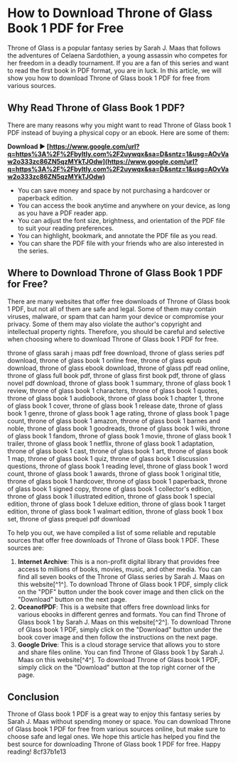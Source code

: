 
 
# How to Download Throne of Glass Book 1 PDF for Free
 
Throne of Glass is a popular fantasy series by Sarah J. Maas that follows the adventures of Celaena Sardothien, a young assassin who competes for her freedom in a deadly tournament. If you are a fan of this series and want to read the first book in PDF format, you are in luck. In this article, we will show you how to download Throne of Glass book 1 PDF for free from various sources.
 
## Why Read Throne of Glass Book 1 PDF?
 
There are many reasons why you might want to read Throne of Glass book 1 PDF instead of buying a physical copy or an ebook. Here are some of them:
 
**Download ► [https://www.google.com/url?q=https%3A%2F%2Fbyltly.com%2F2uywqx&sa=D&sntz=1&usg=AOvVaw2o333zc86ZN5qzMYkTJOdw](https://www.google.com/url?q=https%3A%2F%2Fbyltly.com%2F2uywqx&sa=D&sntz=1&usg=AOvVaw2o333zc86ZN5qzMYkTJOdw)**


 
- You can save money and space by not purchasing a hardcover or paperback edition.
- You can access the book anytime and anywhere on your device, as long as you have a PDF reader app.
- You can adjust the font size, brightness, and orientation of the PDF file to suit your reading preferences.
- You can highlight, bookmark, and annotate the PDF file as you read.
- You can share the PDF file with your friends who are also interested in the series.

## Where to Download Throne of Glass Book 1 PDF for Free?
 
There are many websites that offer free downloads of Throne of Glass book 1 PDF, but not all of them are safe and legal. Some of them may contain viruses, malware, or spam that can harm your device or compromise your privacy. Some of them may also violate the author's copyright and intellectual property rights. Therefore, you should be careful and selective when choosing where to download Throne of Glass book 1 PDF for free.
 
throne of glass sarah j maas pdf free download,  throne of glass series pdf download,  throne of glass book 1 online free,  throne of glass epub download,  throne of glass ebook download,  throne of glass pdf read online,  throne of glass full book pdf,  throne of glass first book pdf,  throne of glass novel pdf download,  throne of glass book 1 summary,  throne of glass book 1 review,  throne of glass book 1 characters,  throne of glass book 1 quotes,  throne of glass book 1 audiobook,  throne of glass book 1 chapter 1,  throne of glass book 1 cover,  throne of glass book 1 release date,  throne of glass book 1 genre,  throne of glass book 1 age rating,  throne of glass book 1 page count,  throne of glass book 1 amazon,  throne of glass book 1 barnes and noble,  throne of glass book 1 goodreads,  throne of glass book 1 wiki,  throne of glass book 1 fandom,  throne of glass book 1 movie,  throne of glass book 1 trailer,  throne of glass book 1 netflix,  throne of glass book 1 adaptation,  throne of glass book 1 cast,  throne of glass book 1 art,  throne of glass book 1 map,  throne of glass book 1 quiz,  throne of glass book 1 discussion questions,  throne of glass book 1 reading level,  throne of glass book 1 word count,  throne of glass book 1 awards,  throne of glass book 1 original title,  throne of glass book 1 hardcover,  throne of glass book 1 paperback,  throne of glass book 1 signed copy,  throne of glass book 1 collector's edition,  throne of glass book 1 illustrated edition,  throne of glass book 1 special edition,  throne of glass book 1 deluxe edition,  throne of glass book 1 target edition,  throne of glass book 1 walmart edition,  throne of glass book 1 box set,  throne of glass prequel pdf download
 
To help you out, we have compiled a list of some reliable and reputable sources that offer free downloads of Throne of Glass book 1 PDF. These sources are:

1. **Internet Archive**: This is a non-profit digital library that provides free access to millions of books, movies, music, and other media. You can find all seven books of the Throne of Glass series by Sarah J. Maas on this website[^1^]. To download Throne of Glass book 1 PDF, simply click on the "PDF" button under the book cover image and then click on the "Download" button on the next page.
2. **OceanofPDF**: This is a website that offers free download links for various ebooks in different genres and formats. You can find Throne of Glass book 1 by Sarah J. Maas on this website[^2^]. To download Throne of Glass book 1 PDF, simply click on the "Download" button under the book cover image and then follow the instructions on the next page.
3. **Google Drive**: This is a cloud storage service that allows you to store and share files online. You can find Throne of Glass book 1 by Sarah J. Maas on this website[^4^]. To download Throne of Glass book 1 PDF, simply click on the "Download" button at the top right corner of the page.

## Conclusion
 
Throne of Glass book 1 PDF is a great way to enjoy this fantasy series by Sarah J. Maas without spending money or space. You can download Throne of Glass book 1 PDF for free from various sources online, but make sure to choose safe and legal ones. We hope this article has helped you find the best source for downloading Throne of Glass book 1 PDF for free. Happy reading!
 8cf37b1e13
 
